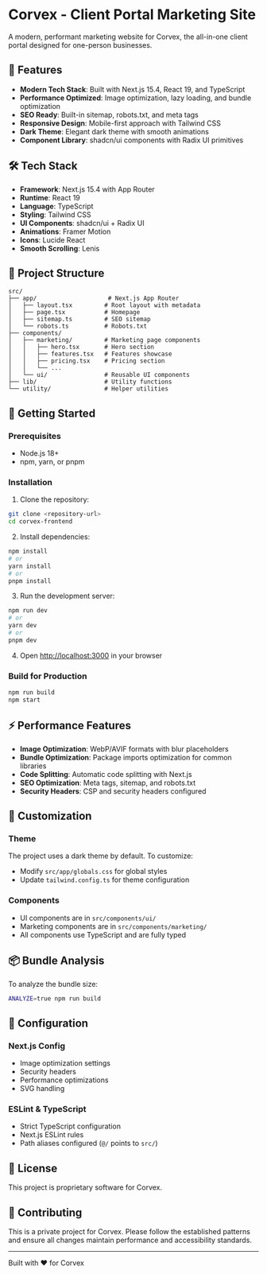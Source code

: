 # Corvex - Client Portal Marketing Site

A modern, performant marketing website for Corvex, the all-in-one client portal designed for one-person businesses.

## 🚀 Features

- **Modern Tech Stack**: Built with Next.js 15.4, React 19, and TypeScript
- **Performance Optimized**: Image optimization, lazy loading, and bundle optimization
- **SEO Ready**: Built-in sitemap, robots.txt, and meta tags
- **Responsive Design**: Mobile-first approach with Tailwind CSS
- **Dark Theme**: Elegant dark theme with smooth animations
- **Component Library**: shadcn/ui components with Radix UI primitives

## 🛠️ Tech Stack

- **Framework**: Next.js 15.4 with App Router
- **Runtime**: React 19
- **Language**: TypeScript
- **Styling**: Tailwind CSS
- **UI Components**: shadcn/ui + Radix UI
- **Animations**: Framer Motion
- **Icons**: Lucide React
- **Smooth Scrolling**: Lenis

## 📁 Project Structure

```
src/
├── app/                    # Next.js App Router
│   ├── layout.tsx         # Root layout with metadata
│   ├── page.tsx           # Homepage
│   ├── sitemap.ts         # SEO sitemap
│   └── robots.ts          # Robots.txt
├── components/
│   ├── marketing/         # Marketing page components
│   │   ├── hero.tsx       # Hero section
│   │   ├── features.tsx   # Features showcase
│   │   ├── pricing.tsx    # Pricing section
│   │   └── ...
│   └── ui/                # Reusable UI components
├── lib/                   # Utility functions
└── utility/               # Helper utilities
```

## 🚀 Getting Started

### Prerequisites

- Node.js 18+ 
- npm, yarn, or pnpm

### Installation

1. Clone the repository:
```bash
git clone <repository-url>
cd corvex-frontend
```

2. Install dependencies:
```bash
npm install
# or
yarn install
# or
pnpm install
```

3. Run the development server:
```bash
npm run dev
# or
yarn dev
# or
pnpm dev
```

4. Open [http://localhost:3000](http://localhost:3000) in your browser

### Build for Production

```bash
npm run build
npm start
```

## ⚡ Performance Features

- **Image Optimization**: WebP/AVIF formats with blur placeholders
- **Bundle Optimization**: Package imports optimization for common libraries
- **Code Splitting**: Automatic code splitting with Next.js
- **SEO Optimization**: Meta tags, sitemap, and robots.txt
- **Security Headers**: CSP and security headers configured

## 🎨 Customization

### Theme
The project uses a dark theme by default. To customize:
- Modify `src/app/globals.css` for global styles
- Update `tailwind.config.ts` for theme configuration

### Components
- UI components are in `src/components/ui/`
- Marketing components are in `src/components/marketing/`
- All components use TypeScript and are fully typed

## 📦 Bundle Analysis

To analyze the bundle size:

```bash
ANALYZE=true npm run build
```

## 🔧 Configuration

### Next.js Config
- Image optimization settings
- Security headers
- Performance optimizations
- SVG handling

### ESLint & TypeScript
- Strict TypeScript configuration
- Next.js ESLint rules
- Path aliases configured (`@/` points to `src/`)

## 📄 License

This project is proprietary software for Corvex.

## 🤝 Contributing

This is a private project for Corvex. Please follow the established patterns and ensure all changes maintain performance and accessibility standards.

---

Built with ❤️ for Corvex
